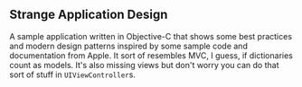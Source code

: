 ## Strange Application Design
A sample application written in Objective-C that shows 
some best practices and modern design patterns inspired 
by some sample code and documentation from Apple. 
It sort of resembles MVC, I guess, if dictionaries count
as models. It's also missing views but don't worry you can do that
sort of stuff in `UIViewController`s.